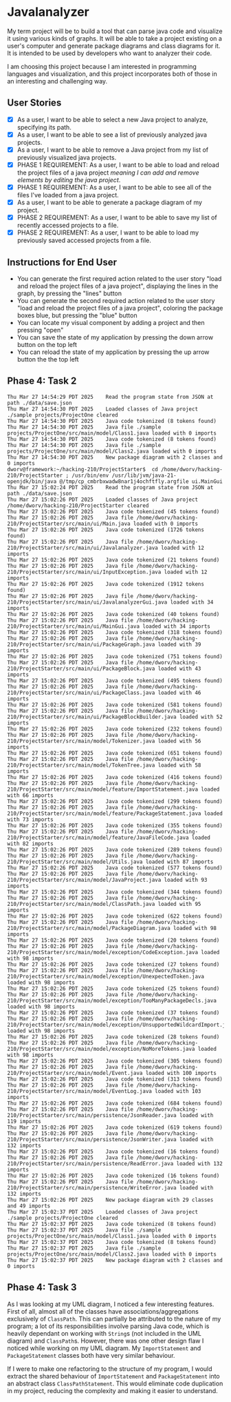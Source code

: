 # Javalanalyzer

My term project will be to build a tool that can parse java code and visualize it using various kinds of graphs. It will be able to take a project existing on a user's computer and generate package diagrams and class diagrams for it. It is intended to be used by developers who want to analyzer their code.

I am choosing this project because I am interested in programming languages and visualization, and this project incorporates both of those in an interesting and challenging way.

## User Stories

- [x] As a user, I want to be able to select a new Java project to analyze, specifying its path.
- [x] As a user, I want to be able to see a list of previously analyzed java projects.
- [x] As a user, I want to be able to remove a Java project from my list of previously visualized java projects.
- [x] PHASE 1 REQUIREMENT: As a user, I want to be able to load and reload the project files of a java project *meaning I can add and remove elements by editing the java project*.
- [x] PHASE 1 REQUIREMENT: As a user, I want to be able to see all of the files I've loaded from a java project.
- [x] As a user, I want to be able to generate a package diagram of my project.
- [x] PHASE 2 REQUIREMENT: As a user, I want to be able to save my list of recently accessed projects to a file.
- [x] PHASE 2 REQUIREMENT: As a user, I want to be able to load my previously saved accessed projects from a file.

## Instructions for End User

- You can generate the first required action related to the user story "load and reload the project files of a java project", displaying the lines in the graph, by pressing the "lines" button
-  You can generate the second required action related to the user story "load and reload the project files of a java project", coloring the package boxes blue, but pressing the "blue" button
- You can locate my visual component by adding a project and then pressing "open"
- You can save the state of my application by pressing the down arrow button on the top left
- You can reload the state of my application by pressing the up arrow button the the top left

## Phase 4: Task 2
```
Thu Mar 27 14:54:29 PDT 2025    Read the program state from JSON at path ./data/save.json
Thu Mar 27 14:54:30 PDT 2025    Loaded classes of Java project ./sample projects/ProjectOne cleared
Thu Mar 27 14:54:30 PDT 2025    Java code tokenized (8 tokens found)
Thu Mar 27 14:54:30 PDT 2025    Java file ./sample projects/ProjectOne/src/main/model/Class1.java loaded with 0 imports
Thu Mar 27 14:54:30 PDT 2025    Java code tokenized (8 tokens found)
Thu Mar 27 14:54:30 PDT 2025    Java file ./sample projects/ProjectOne/src/main/model/Class2.java loaded with 0 imports
Thu Mar 27 14:54:30 PDT 2025    New package diagram with 2 classes and 0 imports
dworv@framework:~/hacking-210/ProjectStarter$  cd /home/dworv/hacking-210/ProjectStarter ; /usr/bin/env /usr/lib/jvm/java-21-openjdk/bin/java @/tmp/cp_cmbrbxwadw8nar1j4ochftfly.argfile ui.MainGui 
Thu Mar 27 15:02:24 PDT 2025    Read the program state from JSON at path ./data/save.json
Thu Mar 27 15:02:26 PDT 2025    Loaded classes of Java project /home/dworv/hacking-210/ProjectStarter cleared
Thu Mar 27 15:02:26 PDT 2025    Java code tokenized (45 tokens found)
Thu Mar 27 15:02:26 PDT 2025    Java file /home/dworv/hacking-210/ProjectStarter/src/main/ui/Main.java loaded with 0 imports
Thu Mar 27 15:02:26 PDT 2025    Java code tokenized (1726 tokens found)
Thu Mar 27 15:02:26 PDT 2025    Java file /home/dworv/hacking-210/ProjectStarter/src/main/ui/Javalanalyzer.java loaded with 12 imports
Thu Mar 27 15:02:26 PDT 2025    Java code tokenized (21 tokens found)
Thu Mar 27 15:02:26 PDT 2025    Java file /home/dworv/hacking-210/ProjectStarter/src/main/ui/InputException.java loaded with 12 imports
Thu Mar 27 15:02:26 PDT 2025    Java code tokenized (1912 tokens found)
Thu Mar 27 15:02:26 PDT 2025    Java file /home/dworv/hacking-210/ProjectStarter/src/main/ui/JavalanalyzerGui.java loaded with 34 imports
Thu Mar 27 15:02:26 PDT 2025    Java code tokenized (40 tokens found)
Thu Mar 27 15:02:26 PDT 2025    Java file /home/dworv/hacking-210/ProjectStarter/src/main/ui/MainGui.java loaded with 34 imports
Thu Mar 27 15:02:26 PDT 2025    Java code tokenized (318 tokens found)
Thu Mar 27 15:02:26 PDT 2025    Java file /home/dworv/hacking-210/ProjectStarter/src/main/ui/PackageGraph.java loaded with 39 imports
Thu Mar 27 15:02:26 PDT 2025    Java code tokenized (751 tokens found)
Thu Mar 27 15:02:26 PDT 2025    Java file /home/dworv/hacking-210/ProjectStarter/src/main/ui/PackageBlock.java loaded with 43 imports
Thu Mar 27 15:02:26 PDT 2025    Java code tokenized (495 tokens found)
Thu Mar 27 15:02:26 PDT 2025    Java file /home/dworv/hacking-210/ProjectStarter/src/main/ui/PackageClass.java loaded with 46 imports
Thu Mar 27 15:02:26 PDT 2025    Java code tokenized (581 tokens found)
Thu Mar 27 15:02:26 PDT 2025    Java file /home/dworv/hacking-210/ProjectStarter/src/main/ui/PackageBlockBuilder.java loaded with 52 imports
Thu Mar 27 15:02:26 PDT 2025    Java code tokenized (232 tokens found)
Thu Mar 27 15:02:26 PDT 2025    Java file /home/dworv/hacking-210/ProjectStarter/src/main/model/Tokenizer.java loaded with 56 imports
Thu Mar 27 15:02:26 PDT 2025    Java code tokenized (651 tokens found)
Thu Mar 27 15:02:26 PDT 2025    Java file /home/dworv/hacking-210/ProjectStarter/src/main/model/TokenTree.java loaded with 58 imports
Thu Mar 27 15:02:26 PDT 2025    Java code tokenized (416 tokens found)
Thu Mar 27 15:02:26 PDT 2025    Java file /home/dworv/hacking-210/ProjectStarter/src/main/model/feature/ImportStatement.java loaded with 66 imports
Thu Mar 27 15:02:26 PDT 2025    Java code tokenized (299 tokens found)
Thu Mar 27 15:02:26 PDT 2025    Java file /home/dworv/hacking-210/ProjectStarter/src/main/model/feature/PackageStatement.java loaded with 73 imports
Thu Mar 27 15:02:26 PDT 2025    Java code tokenized (355 tokens found)
Thu Mar 27 15:02:26 PDT 2025    Java file /home/dworv/hacking-210/ProjectStarter/src/main/model/feature/JavaFileCode.java loaded with 82 imports
Thu Mar 27 15:02:26 PDT 2025    Java code tokenized (289 tokens found)
Thu Mar 27 15:02:26 PDT 2025    Java file /home/dworv/hacking-210/ProjectStarter/src/main/model/Utils.java loaded with 87 imports
Thu Mar 27 15:02:26 PDT 2025    Java code tokenized (577 tokens found)
Thu Mar 27 15:02:26 PDT 2025    Java file /home/dworv/hacking-210/ProjectStarter/src/main/model/JavaProject.java loaded with 93 imports
Thu Mar 27 15:02:26 PDT 2025    Java code tokenized (344 tokens found)
Thu Mar 27 15:02:26 PDT 2025    Java file /home/dworv/hacking-210/ProjectStarter/src/main/model/ClassPath.java loaded with 95 imports
Thu Mar 27 15:02:26 PDT 2025    Java code tokenized (622 tokens found)
Thu Mar 27 15:02:26 PDT 2025    Java file /home/dworv/hacking-210/ProjectStarter/src/main/model/PackageDiagram.java loaded with 98 imports
Thu Mar 27 15:02:26 PDT 2025    Java code tokenized (20 tokens found)
Thu Mar 27 15:02:26 PDT 2025    Java file /home/dworv/hacking-210/ProjectStarter/src/main/model/exception/CodeException.java loaded with 98 imports
Thu Mar 27 15:02:26 PDT 2025    Java code tokenized (27 tokens found)
Thu Mar 27 15:02:26 PDT 2025    Java file /home/dworv/hacking-210/ProjectStarter/src/main/model/exception/UnexpectedToken.java loaded with 98 imports
Thu Mar 27 15:02:26 PDT 2025    Java code tokenized (25 tokens found)
Thu Mar 27 15:02:26 PDT 2025    Java file /home/dworv/hacking-210/ProjectStarter/src/main/model/exception/TooManyPackageDecls.java loaded with 98 imports
Thu Mar 27 15:02:26 PDT 2025    Java code tokenized (37 tokens found)
Thu Mar 27 15:02:26 PDT 2025    Java file /home/dworv/hacking-210/ProjectStarter/src/main/model/exception/UnsupportedWildcardImport.java loaded with 98 imports
Thu Mar 27 15:02:26 PDT 2025    Java code tokenized (28 tokens found)
Thu Mar 27 15:02:26 PDT 2025    Java file /home/dworv/hacking-210/ProjectStarter/src/main/model/exception/NoMoreTokens.java loaded with 98 imports
Thu Mar 27 15:02:26 PDT 2025    Java code tokenized (305 tokens found)
Thu Mar 27 15:02:26 PDT 2025    Java file /home/dworv/hacking-210/ProjectStarter/src/main/model/Event.java loaded with 100 imports
Thu Mar 27 15:02:26 PDT 2025    Java code tokenized (313 tokens found)
Thu Mar 27 15:02:26 PDT 2025    Java file /home/dworv/hacking-210/ProjectStarter/src/main/model/EventLog.java loaded with 103 imports
Thu Mar 27 15:02:26 PDT 2025    Java code tokenized (684 tokens found)
Thu Mar 27 15:02:26 PDT 2025    Java file /home/dworv/hacking-210/ProjectStarter/src/main/persistence/JsonReader.java loaded with 119 imports
Thu Mar 27 15:02:26 PDT 2025    Java code tokenized (619 tokens found)
Thu Mar 27 15:02:26 PDT 2025    Java file /home/dworv/hacking-210/ProjectStarter/src/main/persistence/JsonWriter.java loaded with 132 imports
Thu Mar 27 15:02:26 PDT 2025    Java code tokenized (16 tokens found)
Thu Mar 27 15:02:26 PDT 2025    Java file /home/dworv/hacking-210/ProjectStarter/src/main/persistence/ReadError.java loaded with 132 imports
Thu Mar 27 15:02:26 PDT 2025    Java code tokenized (16 tokens found)
Thu Mar 27 15:02:26 PDT 2025    Java file /home/dworv/hacking-210/ProjectStarter/src/main/persistence/WriteError.java loaded with 132 imports
Thu Mar 27 15:02:26 PDT 2025    New package diagram with 29 classes and 49 imports
Thu Mar 27 15:02:37 PDT 2025    Loaded classes of Java project ./sample projects/ProjectOne cleared
Thu Mar 27 15:02:37 PDT 2025    Java code tokenized (8 tokens found)
Thu Mar 27 15:02:37 PDT 2025    Java file ./sample projects/ProjectOne/src/main/model/Class1.java loaded with 0 imports
Thu Mar 27 15:02:37 PDT 2025    Java code tokenized (8 tokens found)
Thu Mar 27 15:02:37 PDT 2025    Java file ./sample projects/ProjectOne/src/main/model/Class2.java loaded with 0 imports
Thu Mar 27 15:02:37 PDT 2025    New package diagram with 2 classes and 0 imports
```

## Phase 4: Task 3

As I was looking at my UML diagram, I noticed a few interesting features. First of all, almost all of the classes have associations/aggregations exclusively of `ClassPath`. This can partially be attributed to the nature of my program; a lot of its responsibilities involve parsing Java code, which is heavily dependant on working with `String`s (not included in the UML diagram) and `ClassPath`s. However, there was one other design flaw I noticed while working on my UML diagram. My `ImportStatement` and `PackageStatement` classes both have very similar behaviour.

If I were to make one refactoring to the structure of my program, I would extract the shared behaviour of `ImportStatement` and `PackageStatement` into an abstract class `ClassPathStatement`. This would eliminate code duplication in my project, reducing the complexity and making it easier to understand. 
